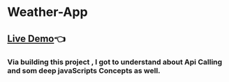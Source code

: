 # Weather-App
## [Live Demo](https://abhay-on-git.github.io/Weather-App)👈 

### Via building this project , I got to understand about Api Calling and som deep javaScripts Concepts as well.
